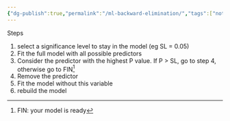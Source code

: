 ```yaml
---
{"dg-publish":true,"permalink":"/ml-backward-elimination/","tags":["notes"],"created":"2024-09-14T14:53:22.523+05:30","updated":"2024-07-06T19:50:05.853+05:30"}
---
```


Steps
1. select a significance level to stay in the model (eg SL = 0.05)
2. Fit the full model with all possible predictors
3. Consider the predictor with the highest P value. If P > SL, go to step 4, otherwise go to FIN[^1]
4. Remove the predictor
5. Fit the model without this variable
6. rebuild the model

[^1]: FIN: your model is ready